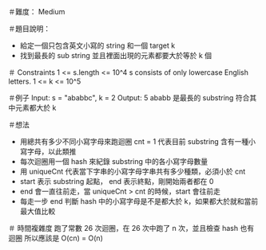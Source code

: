 ＃難度： Medium

＃題目說明： 
- 給定一個只包含英文小寫的 string 和一個 target k
- 找到最長的 sub string 並且裡面出現的元素都要大於等於 k 個

＃ Constraints
1 <= s.length <= 10^4
s consists of only lowercase English letters.
1 <= k <= 10^5

＃例子
Input: s = "ababbc", k = 2
Output: 5
ababb 是最長的 substring 符合其中元素都大於 k

＃想法
- 用總共有多少不同小寫字母來跑迴圈 cnt = 1 代表目前 substring 含有一種小寫字母，以此類推
- 每次迴圈用一個 hash 來紀錄 substring 中的各小寫字母數量
- 用 uniqueCnt 代表當下字串的小寫字母字串共有多少種類，必須小於 cnt
- start 表示 substring 起點， end 表示終點，剛開始兩者都在 0
- end 會一直往前走，當 uniqueCnt > cnt 的時候，start 會往前走
- 每走一步 end 判斷 hash 中的小寫字母是不是都大於 k，如果都大於就和當前最大值比較
 
＃ 時間複雜度
跑了常數 26 次迴圈，在 26 次中跑了 n 次，並且檢查 hash 也有迴圈
所以應該是 O(cn) = O(n)



    


 


